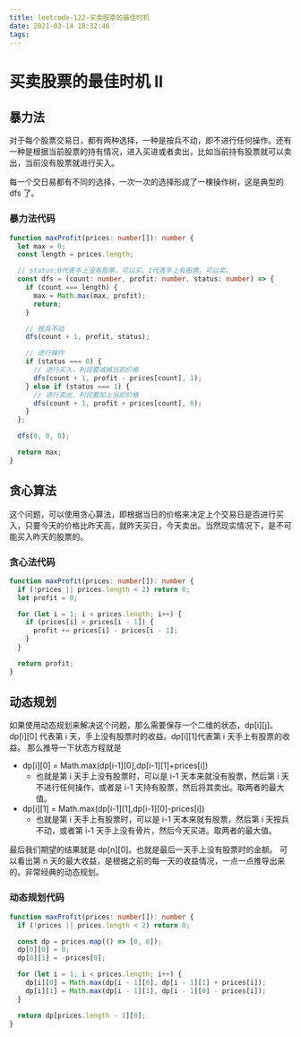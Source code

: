 ```yaml
---
title: leetcode-122-买卖股票的最佳时机
date: 2021-03-14 18:32:46
tags:
---
```


# 买卖股票的最佳时机 II

## 暴力法

对于每个股票交易日，都有两种选择，一种是按兵不动，即不进行任何操作。还有一种是根据当前股票的持有情况，进入买进或者卖出，比如当前持有股票就可以卖出，当前没有股票就进行买入。

每一个交日易都有不同的选择，一次一次的选择形成了一棵操作树，这是典型的 dfs 了。

### 暴力法代码

```typescript
function maxProfit(prices: number[]): number {
  let max = 0;
  const length = prices.length;

  // status:0代表手上没有股票，可以买。1代表手上有股票，可以卖。
  const dfs = (count: number, profit: number, status: number) => {
    if (count === length) {
      max = Math.max(max, profit);
      return;
    }

    // 按兵不动
    dfs(count + 1, profit, status);

    // 进行操作
    if (status === 0) {
      // 进行买入，利润要减掉当前价格
      dfs(count + 1, profit - prices[count], 1);
    } else if (status === 1) {
      // 进行卖出，利润要加上当前价格
      dfs(count + 1, profit + prices[count], 0);
    }
  };

  dfs(0, 0, 0);

  return max;
}
```

## 贪心算法

这个问题，可以使用贪心算法，即根据当日的价格来决定上个交易日是否进行买入，只要今天的价格比昨天高，就昨天买日，今天卖出。当然现实情况下，是不可能买入昨天的股票的。

### 贪心法代码

```typescript
function maxProfit(prices: number[]): number {
  if (!prices || prices.length < 2) return 0;
  let profit = 0;

  for (let i = 1; i < prices.length; i++) {
    if (prices[i] > prices[i - 1]) {
      profit += prices[i] - prices[i - 1];
    }
  }

  return profit;
}
```

## 动态规划

如果使用动态规划来解决这个问题，那么需要保存一个二维的状态，dp[i][j]。
dp[i][0] 代表第 i 天，手上没有股票时的收益。dp[i][1]代表第 i 天手上有股票的收益。
那么推导一下状态方程就是

- dp[i][0] = Math.max(dp[i-1][0],dp[i-1][1]+prices[i])
  - 也就是第 i 天手上没有股票时，可以是 i-1 天本来就没有股票，然后第 i 天不进行任何操作，或者是 i-1 天持有股票，然后将其卖出。取两者的最大值。
- dp[i][1] = Math.max(dp[i-1][1],dp[i-1][0]-prices[i])
  - 也就是第 i 天手上有股票时，可以是 i-1 天本来就有股票，然后第 i 天按兵不动，或者第 i-1 天手上没有骨片，然后今天买进。取两者的最大值。

最后我们期望的结果就是 dp[n][0]。也就是最后一天手上没有股票时的金额。
可以看出第 n 天的最大收益，是根据之前的每一天的收益情况，一点一点推导出来的。非常经典的动态规划。

### 动态规划代码

```typescript
function maxProfit(prices: number[]): number {
  if (!prices || prices.length < 2) return 0;

  const dp = prices.map(() => [0, 0]);
  dp[0][0] = 0;
  dp[0][1] = -prices[0];

  for (let i = 1; i < prices.length; i++) {
    dp[i][0] = Math.max(dp[i - 1][0], dp[i - 1][1] + prices[i]);
    dp[i][1] = Math.max(dp[i - 1][1], dp[i - 1][0] - prices[i]);
  }

  return dp[prices.length - 1][0];
}
```
